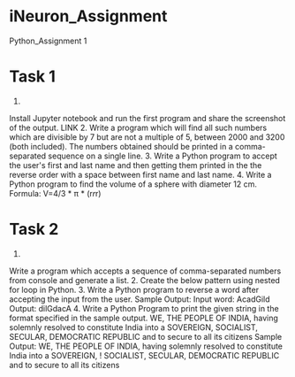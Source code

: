 # iNeuron_Assignment
Python_Assignment 1
# Task 1

1.
Install Jupyter notebook and run the first program and share the screenshot of the output.
LINK
2.
Write a program which will find all such numbers which are divisible by 7 but are not a multiple
of 5, between 2000 and 3200 (both included). The numbers obtained should be printed in a
comma-separated sequence on a single line.
3.
Write a Python program to accept the user's first and last name and then getting them printed in
the the reverse order with a space between first name and last name.
4.
Write a Python program to find the volume of a sphere with diameter 12 cm.
Formula: V=4/3 * π * (r*r*r) 

# Task 2

1.
Write a program which accepts a sequence of comma-separated numbers from console and
generate a list.
2.
Create the below pattern using nested for loop in Python.
3.
Write a Python program to reverse a word after accepting the input from the user.
Sample Output:
Input word: AcadGild
Output: dilGdacA
4.
Write a Python Program to print the given string in the format specified in the sample output.
WE, THE PEOPLE OF INDIA, having solemnly resolved to constitute India into a
SOVEREIGN, SOCIALIST, SECULAR, DEMOCRATIC REPUBLIC and to secure to all
its citizens
Sample Output:
WE, THE PEOPLE OF INDIA,
having solemnly resolved to constitute India into a SOVEREIGN, !
SOCIALIST, SECULAR, DEMOCRATIC REPUBLIC
and to secure to all its citizens

